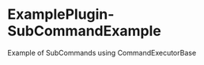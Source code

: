 ExamplePlugin-SubCommandExample
===============================

Example of SubCommands using CommandExecutorBase
